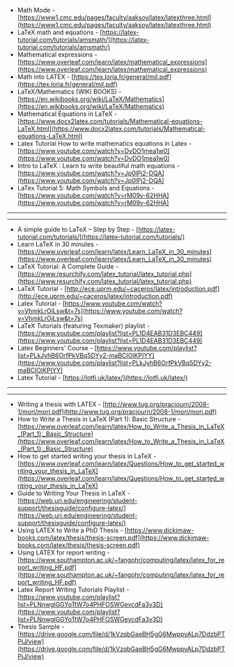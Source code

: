 * Math Mode - [https://www1.cmc.edu/pages/faculty/aaksoy/latex/latexthree.html](https://www1.cmc.edu/pages/faculty/aaksoy/latex/latexthree.html)
* LaTeX math and equations - [https://latex-tutorial.com/tutorials/amsmath/](https://latex-tutorial.com/tutorials/amsmath/)
* Mathematical expressions - [https://www.overleaf.com/learn/latex/mathematical_expressions](https://www.overleaf.com/learn/latex/mathematical_expressions)
* Math into LATEX - [https://tex.loria.fr/general/mil.pdf](https://tex.loria.fr/general/mil.pdf)
* LaTeX/Mathematics (WIKI BOOKS) - [https://en.wikibooks.org/wiki/LaTeX/Mathematics](https://en.wikibooks.org/wiki/LaTeX/Mathematics)
* Mathematical Equations in LaTeX - [https://www.docx2latex.com/tutorials/Mathematical-equations-LaTeX.html](https://www.docx2latex.com/tutorials/Mathematical-equations-LaTeX.html)
* Latex Tutorial How to write mathematics equations in Latex - [https://www.youtube.com/watch?v=DvDO1mea1w0](https://www.youtube.com/watch?v=DvDO1mea1w0)
* Intro to LaTeX : Learn to write beautiful math equations - [https://www.youtube.com/watch?v=Jp0lPj2-DQA](https://www.youtube.com/watch?v=Jp0lPj2-DQA)
* LaTex Tutorial 5: Math Symbols and Equations - [https://www.youtube.com/watch?v=rM09v-62HHA](https://www.youtube.com/watch?v=rM09v-62HHA)

---
---


* A simple guide to LaTeX – Step by Step - [https://latex-tutorial.com/tutorials/](https://latex-tutorial.com/tutorials/)
* Learn LaTeX in 30 minutes - [https://www.overleaf.com/learn/latex/Learn_LaTeX_in_30_minutes](https://www.overleaf.com/learn/latex/Learn_LaTeX_in_30_minutes)
* LaTeX Tutorial: A Complete Guide - [https://www.resurchify.com/latex_tutorial/latex_tutorial.php](https://www.resurchify.com/latex_tutorial/latex_tutorial.php)
* LaTeX Tutorial - [http://ece.uprm.edu/~caceros/latex/introduction.pdf](http://ece.uprm.edu/~caceros/latex/introduction.pdf)
* Latex Tutorial - [https://www.youtube.com/watch?v=VhmkLrOjLsw&t=7s](https://www.youtube.com/watch?v=VhmkLrOjLsw&t=7s)
* LaTeX Tutorials (featuring Texmaker) playlist - [https://www.youtube.com/playlist?list=PL1D4EAB31D3EBC449](https://www.youtube.com/playlist?list=PL1D4EAB31D3EBC449)
* Latex Beginners' Course - [https://www.youtube.com/playlist?list=PLkJyhB6OrfPkVBq5DYy2-maBCIOlKPIYY](https://www.youtube.com/playlist?list=PLkJyhB6OrfPkVBq5DYy2-maBCIOlKPIYY)
* Latex Tutorial - [https://lotfi.uk/latex/](https://lotfi.uk/latex/)

---
---


* Writing a thesis with LATEX - [http://www.tug.org/pracjourn/2008-1/mori/mori.pdf](http://www.tug.org/pracjourn/2008-1/mori/mori.pdf)
* How to Write a Thesis in LaTeX (Part 1): Basic Structure - [https://www.overleaf.com/learn/latex/How_to_Write_a_Thesis_in_LaTeX_(Part_1):_Basic_Structure](https://www.overleaf.com/learn/latex/How_to_Write_a_Thesis_in_LaTeX_(Part_1):_Basic_Structure)
* How to get started writing your thesis in LaTeX - [https://www.overleaf.com/learn/latex/Questions/How_to_get_started_writing_your_thesis_in_LaTeX](https://www.overleaf.com/learn/latex/Questions/How_to_get_started_writing_your_thesis_in_LaTeX)
* Guide to Writing Your Thesis in LaTeX - [https://web.uri.edu/engineering/student-support/thesisguide/configure-latex/](https://web.uri.edu/engineering/student-support/thesisguide/configure-latex/)
* Using LATEX to Write a PhD Thesis - [https://www.dickimaw-books.com/latex/thesis/thesis-screen.pdf](https://www.dickimaw-books.com/latex/thesis/thesis-screen.pdf)
* Using LATEX for report writing - [https://www.southampton.ac.uk/~fangohr/computing/latex/latex_for_report_writing_HF.pdf](https://www.southampton.ac.uk/~fangohr/computing/latex/latex_for_report_writing_HF.pdf)
* Latex Report Writing Tutorials Playlist - [https://www.youtube.com/playlist?list=PLNnwglGGYoTtW7o4PHFOSWGevcdFa3v3D](https://www.youtube.com/playlist?list=PLNnwglGGYoTtW7o4PHFOSWGevcdFa3v3D)
* Thesis Sample - [https://drive.google.com/file/d/1kVzqbGaeBH5gG6MwppvALp7DdzbPTPiJ/view](https://drive.google.com/file/d/1kVzqbGaeBH5gG6MwppvALp7DdzbPTPiJ/view)
